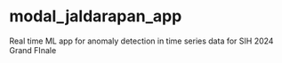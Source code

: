 # modal_jaldarapan_app
Real time ML app for anomaly detection in time series data for SIH 2024 Grand FInale
